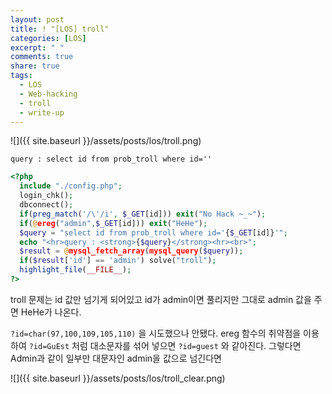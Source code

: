 ```yaml
---
layout: post
title: ! "[LOS] troll"
categories: [LOS]
excerpt: " "
comments: true
share: true
tags:
  - LOS
  - Web-hacking
  - troll
  - write-up
---
```


![]({{ site.baseurl }}/assets/posts/los/troll.png)

`query : select id from prob_troll where id=''`
```php
<?php  
  include "./config.php"; 
  login_chk(); 
  dbconnect(); 
  if(preg_match('/\'/i', $_GET[id])) exit("No Hack ~_~");
  if(@ereg("admin",$_GET[id])) exit("HeHe");
  $query = "select id from prob_troll where id='{$_GET[id]}'";
  echo "<hr>query : <strong>{$query}</strong><hr><br>";
  $result = @mysql_fetch_array(mysql_query($query));
  if($result['id'] == 'admin') solve("troll");
  highlight_file(__FILE__);
?>
```
troll 문제는 id 값만 넘기게 되어있고 id가 admin이면 풀리지만 그대로 admin 값을 주면 HeHe가 나온다.

`?id=char(97,100,109,105,110)` 을 시도했으나 안됐다.
ereg 함수의 취약점을 이용하여 `?id=GuEst` 처럼 대소문자를 섞어 넣으면 `?id=guest` 와 같아진다.
그렇다면 Admin과 같이 일부만 대문자인 admin을 값으로 넘긴다면

![]({{ site.baseurl }}/assets/posts/los/troll_clear.png)

